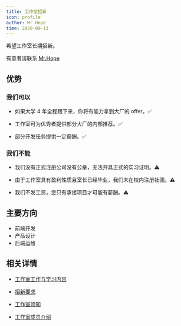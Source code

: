 ```yaml
---
title: 工作室招新
icon: profile
author: Mr.Hope
time: 2020-09-13
---
```


希望工作室长期招新。

有意者请联系 [Mr.Hope](http://wpa.qq.com/msgrd?v=3&uin=1178522294&site=qq&menu=yes)

## 优势

### 我们可以

- 如果大学 4 年全程跟下来，你将有能力拿到大厂的 offer。✅

- 工作室可为优秀者提供部分大厂的内部推荐。✅

- 部分开发任务提供一定薪酬。✅

### 我们不能

- 我们没有正式注册公司没有公章，无法开具正式的实习证明。⚠

- 由于工作室具有盈利性质且室长已经毕业，我们未在校内注册社团。⚠

- 我们不发工资，您只有承接项目才可能有薪酬。⚠

## 主要方向

- 前端开发
- 产品设计
- 后端运维

## 相关详情

- [工作室工作与学习内容](content.md)

- [招新要求](need.md)

- [工作室须知](notice.md)

- [工作室成员介绍](../about/readme.md)
